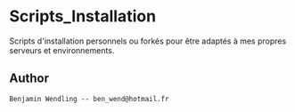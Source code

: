Scripts_Installation
====================

Scripts d'installation personnels ou forkés pour être adaptés à mes propres serveurs et environnements.

Author
------
	Benjamin Wendling -- ben_wend@hotmail.fr
